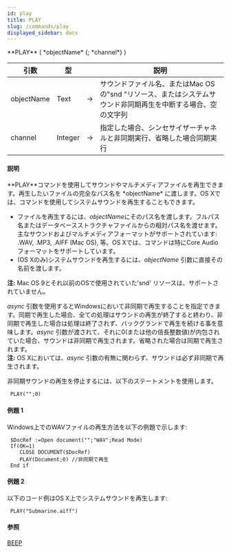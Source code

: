 ```yaml
---
id: play
title: PLAY
slug: /commands/play
displayed_sidebar: docs
---
```


<!--REF #_command_.PLAY.Syntax-->**PLAY** ( *objectName* {; *channel*} )<!-- END REF-->
<!--REF #_command_.PLAY.Params-->
| 引数 | 型 |  | 説明 |
| --- | --- | --- | --- |
| objectName | Text | &rarr; | サウンドファイル名、またはMac OSの"snd "リソース、またはシステムサウンド非同期再生を中断する場合、空の文字列 |
| channel | Integer | &rarr; | 指定した場合、シンセサイザーチャネルと非同期実行、省略した場合同期実行 |

<!-- END REF-->

#### 説明 

<!--REF #_command_.PLAY.Summary-->**PLAY**コマンドを使用してサウンドやマルチメディアファイルを再生できます。<!-- END REF-->再生したいファイルの完全なパス名を *objectName* に渡します。OS Xでは、コマンドを使用してシステムサウンドを再生することもできます。 

* ファイルを再生するには、*objectName*にそのパス名を渡します。フルパス名またはデータベースストラクチャファイルからの相対パス名を渡せます。  
主なサウンドおよびマルチメディアフォーマットがサポートされています: .WAV, .MP3, .AIFF (Mac OS), 等。OS Xでは、コマンドは特にCore Audioフォーマットをサポートしています。
* (OS Xのみ)システムサウンドを再生するには、*objectName* 引数に直接その名前を渡します。

**注:** Mac OS 9とそれ以前のOSで使用されていた'snd' リソースは、サポートされていません。

*async* 引数を使用するとWindowsにおいて非同期で再生することを指定できます。同期で再生した場合、全ての処理はサウンドの再生が終了すると終わり、非同期で再生した場合は処理は終了されず、バックグランドで再生を続ける事を意味します。*async* 引数が渡されて、それに0(または他の倍長整数値)が内包されていた場合、サウンドは非同期で再生されます。省略された場合は同期で再生されます。  
**注:** OS Xにおいては、*async* 引数の有無に関わらず、サウンドは必ず非同期で再生されます。

非同期サウンドの再生を停止するには、以下のステートメントを使用します。

```4d
 PLAY("";0)
```

#### 例題 1 

Windows上でのWAVファイルの再生方法を以下の例題で示します:

```4d
 $DocRef :=Open document("";"WAV";Read Mode)
 If(OK=1)
    CLOSE DOCUMENT($DocRef)
    PLAY(Document;0) //非同期で再生
 End if
```

#### 例題 2 

以下のコード例はOS X上でシステムサウンドを再生します:

```4d
 PLAY("Submarine.aiff")
```

#### 参照 

[BEEP](beep.md)  